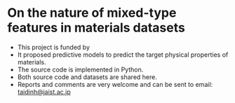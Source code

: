 # On the nature of mixed-type features in materials datasets
- This project is funded by 
- It proposed predictive models to predict the target physical properties of materials.
- The source code is implemented in Python.
- Both source code and datasets are shared here.
- Reports and comments are very welcome and can be sent to email: taidinh@jaist.ac.jp
